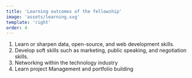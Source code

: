 ```yaml
---
title: 'Learning outcomes of the fellowship'
image: 'assets/learning.svg'
template: 'right'
order: 4
---
```


1. Learn or sharpen data, open-source, and web development skills.
1. Develop soft skills such as marketing, public speaking, and negotiation skills.
1. Networking within the technology industry
1. Learn project Management and portfolio building

